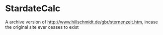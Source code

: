 # StardateCalc
A archive version of http://www.hillschmidt.de/gbr/sternenzeit.htm, incase the original site ever ceases to exist
